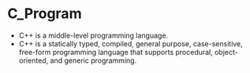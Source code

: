 # C_Program

+ C++ is a middle-level programming language.
+ C++ is a statically typed, compiled, general purpose, case-sensitive, free-form programming language that supports procedural, object-oriented, and generic programming.
